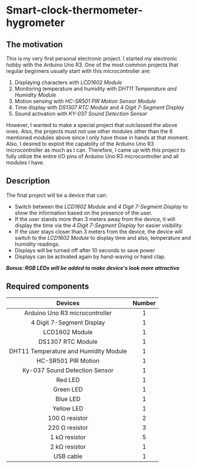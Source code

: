 # Smart-clock-thermometer-hygrometer
## The motivation
This is my very first personal electronic project. I started my electronic hobby with the Arduino Uno R3. One of the most common projects that regular beginners usually start with this microcontroller are: 
1. Displaying characters with *LCD1602 Module*
2. Monitoring temperature and humidity with *DHT11 Temperature and Humidity Module*
3. Motion sensing with *HC-SR501 PIR Motion Sensor Module*
4. Time display with *DS1307 RTC Module* and *4 Digit 7-Segment Display*
5. Sound activation with *KY-037 Sound Detection Sensor*

However, I wanted to make a special project that outclassed the above ones. Also, the projects must not use other modules other than the 6 mentioned modules above since I only have those in hands at that moment. Also, I desired to exploit the capability of the Arduino Uno R3 microcontroller as much as I can. Therefore, I came up with this project to fully utilize the entire I/O pins of Arduino Uno R3 microcontroller and all modules I have.
## Description
The final project will be a device that can:
* Switch between the *LCD1602 Module* and *4 Digit 7-Segment Display* to show the information based on the presence of the user.
* If the user stands more than 3 meters away from the device, it will display the time via the *4 Digit 7-Segment Display* for easier visibility.
* If the user stays closer than 3 meters from the device, the device will switch to the *LCD1602 Module* to display time and also, temperature and humidity readings.
* Displays will be turned off after 10 seconds to save power
* Displays can be activated again by hand-waving or hand clap.

***Bonus: RGB LEDs will be added to make device's look more attractive***
## Required components
| Devices | Number |
| :-----: | :----: | 
| Arduino Uno R3 microcontroller | 1 | 
| 4 Digit 7-Segment Display | 1 |
| LCD1602 Module | 1 |
| DS1307 RTC Module | 1 |
| DHT11 Temperature and Humidity Module | 1 |
|HC-SR501 PIR Motion| 1 |
| Ky-037 Sound Detection Sensor | 1 |
| Red LED | 1 |
| Green LED | 1 |
| Blue LED | 1 |
| Yellow LED | 1 |
| 100 Ω resistor | 2 |
| 220 Ω resistor | 3 |
| 1 kΩ resistor | 5 |
| 2 kΩ resistor | 1 |
| USB cable | 1 |
